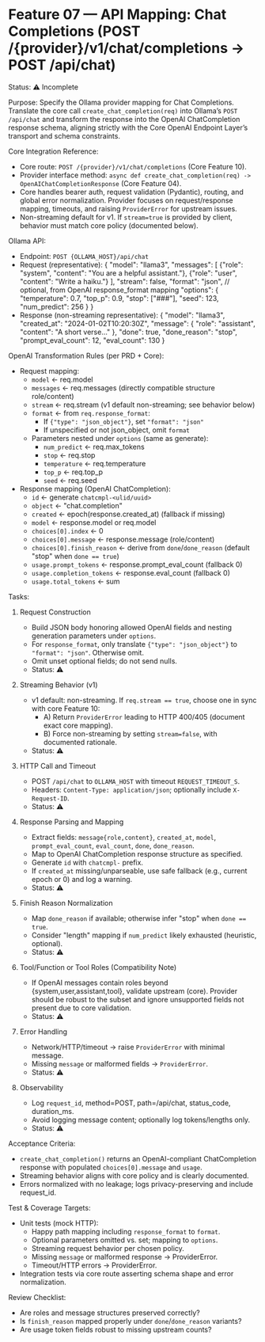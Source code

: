 # Feature 07 — API Mapping: Chat Completions (POST /{provider}/v1/chat/completions → POST /api/chat)

Status: ⚠️ Incomplete

Purpose:
Specify the Ollama provider mapping for Chat Completions. Translate the core call `create_chat_completion(req)` into Ollama’s `POST /api/chat` and transform the response into the OpenAI ChatCompletion response schema, aligning strictly with the Core OpenAI Endpoint Layer’s transport and schema constraints.

Core Integration Reference:
- Core route: `POST /{provider}/v1/chat/completions` (Core Feature 10).
- Provider interface method: `async def create_chat_completion(req) -> OpenAIChatCompletionResponse` (Core Feature 04).
- Core handles bearer auth, request validation (Pydantic), routing, and global error normalization. Provider focuses on request/response mapping, timeouts, and raising `ProviderError` for upstream issues.
- Non-streaming default for v1. If `stream=true` is provided by client, behavior must match core policy (documented below).

Ollama API:
- Endpoint: `POST {OLLAMA_HOST}/api/chat`
- Request (representative):
  {
    "model": "llama3",
    "messages": [
      {"role": "system", "content": "You are a helpful assistant."},
      {"role": "user", "content": "Write a haiku."}
    ],
    "stream": false,
    "format": "json",  // optional, from OpenAI response_format mapping
    "options": {
      "temperature": 0.7,
      "top_p": 0.9,
      "stop": ["###"],
      "seed": 123,
      "num_predict": 256
    }
  }
- Response (non-streaming representative):
  {
    "model": "llama3",
    "created_at": "2024-01-02T10:20:30Z",
    "message": { "role": "assistant", "content": "A short verse..." },
    "done": true,
    "done_reason": "stop",
    "prompt_eval_count": 12,
    "eval_count": 130
  }

OpenAI Transformation Rules (per PRD + Core):
- Request mapping:
  - `model` ← req.model
  - `messages` ← req.messages (directly compatible structure role/content)
  - `stream` ← req.stream (v1 default non-streaming; see behavior below)
  - `format` ← from `req.response_format`:
    - If `{"type": "json_object"}`, set `"format": "json"`
    - If unspecified or not json_object, omit `format`
  - Parameters nested under `options` (same as generate):
    - `num_predict` ← req.max_tokens
    - `stop` ← req.stop
    - `temperature` ← req.temperature
    - `top_p` ← req.top_p
    - `seed` ← req.seed
- Response mapping (OpenAI ChatCompletion):
  - `id` ← generate `chatcmpl-<ulid/uuid>`
  - `object` ← "chat.completion"
  - `created` ← epoch(response.created_at) (fallback if missing)
  - `model` ← response.model or req.model
  - `choices[0].index` ← 0
  - `choices[0].message` ← response.message (role/content)
  - `choices[0].finish_reason` ← derive from `done`/`done_reason` (default "stop" when `done == true`)
  - `usage.prompt_tokens` ← response.prompt_eval_count (fallback 0)
  - `usage.completion_tokens` ← response.eval_count (fallback 0)
  - `usage.total_tokens` ← sum

Tasks:
1. Request Construction
   - Build JSON body honoring allowed OpenAI fields and nesting generation parameters under `options`.
   - For `response_format`, only translate `{"type": "json_object"}` to `"format": "json"`. Otherwise omit.
   - Omit unset optional fields; do not send nulls.
   - Status: ⚠️

2. Streaming Behavior (v1)
   - v1 default: non-streaming. If `req.stream == true`, choose one in sync with core Feature 10:
     - A) Return `ProviderError` leading to HTTP 400/405 (document exact core mapping).
     - B) Force non-streaming by setting `stream=false`, with documented rationale.
   - Status: ⚠️

3. HTTP Call and Timeout
   - POST `/api/chat` to `OLLAMA_HOST` with timeout `REQUEST_TIMEOUT_S`.
   - Headers: `Content-Type: application/json`; optionally include `X-Request-ID`.
   - Status: ⚠️

4. Response Parsing and Mapping
   - Extract fields: `message{role,content}`, `created_at`, `model`, `prompt_eval_count`, `eval_count`, `done`, `done_reason`.
   - Map to OpenAI ChatCompletion response structure as specified.
   - Generate `id` with `chatcmpl-` prefix.
   - If `created_at` missing/unparseable, use safe fallback (e.g., current epoch or 0) and log a warning.
   - Status: ⚠️

5. Finish Reason Normalization
   - Map `done_reason` if available; otherwise infer "stop" when `done == true`.
   - Consider "length" mapping if `num_predict` likely exhausted (heuristic, optional).
   - Status: ⚠️

6. Tool/Function or Tool Roles (Compatibility Note)
   - If OpenAI messages contain roles beyond {system,user,assistant,tool}, validate upstream (core). Provider should be robust to the subset and ignore unsupported fields not present due to core validation.
   - Status: ⚠️

7. Error Handling
   - Network/HTTP/timeout → raise `ProviderError` with minimal message.
   - Missing `message` or malformed fields → `ProviderError`.
   - Status: ⚠️

8. Observability
   - Log `request_id`, method=POST, path=/api/chat, status_code, duration_ms.
   - Avoid logging message content; optionally log tokens/lengths only.
   - Status: ⚠️

Acceptance Criteria:
- `create_chat_completion()` returns an OpenAI-compliant ChatCompletion response with populated `choices[0].message` and `usage`.
- Streaming behavior aligns with core policy and is clearly documented.
- Errors normalized with no leakage; logs privacy-preserving and include request_id.

Test & Coverage Targets:
- Unit tests (mock HTTP):
  - Happy path mapping including `response_format` to `format`.
  - Optional parameters omitted vs. set; mapping to `options`.
  - Streaming request behavior per chosen policy.
  - Missing `message` or malformed response → ProviderError.
  - Timeout/HTTP errors → ProviderError.
- Integration tests via core route asserting schema shape and error normalization.

Review Checklist:
- Are roles and message structures preserved correctly?
- Is `finish_reason` mapped properly under `done`/`done_reason` variants?
- Are usage token fields robust to missing upstream counts?
